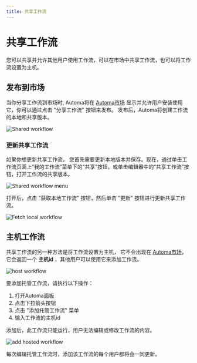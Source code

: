 ```yaml
---
title: 共享工作流
---
```


# 共享工作流
您可以共享并允许其他用户使用工作流，可以在市场中共享工作流，也可以将工作流设置为主机。

## 发布到市场

当你分享工作流到市场时, Automa将在 [Automa市场](https://www.automa.site/marketplace) 显示并允许用户安装使用它，你可以通过点击 "分享工作流" 按钮来发布。
发布后，Automa将创建工作流的本地和共享版本。

![Shared workflow](/images/workflow/chrome_IzphSu4LiK_gehwmw.png)

### 更新共享工作流

如果你想更新共享工作流， 您首先需要更新本地版本并保存。现在，通过单击工作流页面上“我的工作流”菜单下的“共享”按钮，或单击编辑器中的“共享工作流”按钮，打开工作流的共享版本。

![Shared workflow menu](/images/workflow/chrome_3DsPWQ4Nn3_hwyu8h.png)

打开后，点击 "获取本地工作流" 按钮，然后单击 "更新" 按钮进行更新共享工作流。

![Fetch local workflow](/images/workflow/chrome_XdE6h2xaT8_ya58k6.png)

## 主机工作流
共享工作流的另一种方法是将工作流设置为主机， 它不会出现在 [Automa市场](https://www.automa.site/marketplace)，它会返回一个 **主机id** ，其他用户可以使用它来添加工作流。

![host workflow](/images/workflow/2v0Ss79X7j_a102aw.png)

要添加托管工作流，请执行以下操作：
1. 打开Automa面板
2. 点击下拉箭头按钮
3. 点击 "添加托管工作流" 菜单
4. 输入工作流的主机id

添加后，此工作流只能运行，用户无法编辑或修改工作流的内容。

![add hosted workflow](/images/workflow/TV_-_1_bjh9j7.png)

每次编辑托管工作流时，添加该工作流的每个用户都将会一同更新。